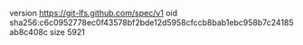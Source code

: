 version https://git-lfs.github.com/spec/v1
oid sha256:c6c0952778ec0f43578bf2bde12d5958cfccb8bab1ebc958b7c24185ab8c408c
size 5921
